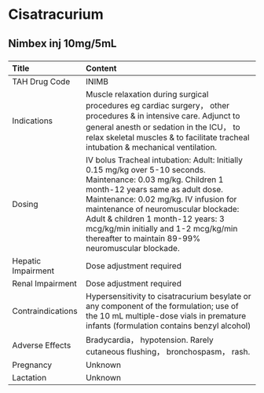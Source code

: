 # Cisatracurium

## Nimbex inj 10mg/5mL

##### 

| Title              | Content                                                                                                                                                                                                                                                                                                                                                                |
|:-------------------|:-----------------------------------------------------------------------------------------------------------------------------------------------------------------------------------------------------------------------------------------------------------------------------------------------------------------------------------------------------------------------|
| TAH Drug Code      | INIMB                                                                                                                                                                                                                                                                                                                                                                  |
| Indications        | Muscle relaxation during surgical procedures eg cardiac surgery， other procedures & in intensive care. Adjunct to general anesth or sedation in the ICU， to relax skeletal muscles & to facilitate tracheal intubation & mechanical ventilation.                                                                                                                     |
| Dosing             | IV bolus Tracheal intubation: Adult: Initially 0.15 mg/kg over 5-10 seconds. Maintenance: 0.03 mg/kg. Children 1 month-12 years same as adult dose. Maintenance: 0.02 mg/kg. IV infusion for maintenance of neuromuscular blockade: Adult & children 1 month-12 years: 3 mcg/kg/min initially and 1-2 mcg/kg/min thereafter to maintain 89-99% neuromuscular blockade. |
| Hepatic Impairment | Dose adjustment required                                                                                                                                                                                                                                                                                                                                               |
| Renal Impairment   | Dose adjustment required                                                                                                                                                                                                                                                                                                                                               |
| Contraindications  | Hypersensitivity to cisatracurium besylate or any component of the formulation; use of the 10 mL multiple-dose vials in premature infants (formulation contains benzyl alcohol)                                                                                                                                                                                        |
| Adverse Effects    | Bradycardia， hypotension. Rarely cutaneous flushing， bronchospasm， rash.                                                                                                                                                                                                                                                                                            |
| Pregnancy          | Unknown                                                                                                                                                                                                                                                                                                                                                                |
| Lactation          | Unknown                                                                                                                                                                                                                                                                                                                                                                |

